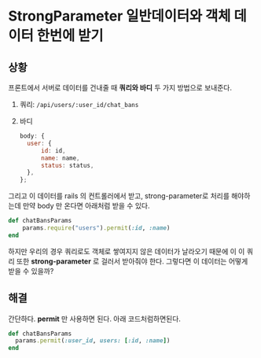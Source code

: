 # StrongParameter 일반데이터와 객체 데이터 한번에 받기

## 상황

프론트에서 서버로 데이터를 건내줄 때 **쿼리와 바디** 두 가지 방법으로 보내준다.

1. 쿼리: `/api/users/:user_id/chat_bans`
2. 바디

   ```javascript
   body: {
     user: {
         id: id,
         name: name,
         status: status,  
     },
   };
   ```

그리고 이 데이터를 rails 의 컨트롤러에서 받고, strong-parameter로 처리를 해야하는데 만약 body 만 온다면 아래처럼 받을 수 있다.

```ruby
def chatBansParams
    params.require("users").permit(:id, :name)
end
```

하지만 우리의 경우 쿼리로도 객체로 쌓여지지 않은 데이터가 날라오기 때문에 이 이 쿼리 또한 **strong-parameter** 로 걸러서 받아줘야 한다. 그렇다면 이 데이터는 어떻게 받을 수 있을까?

## 해결

간단하다. **permit** 만 사용하면 된다. 아래 코드처럼하면된다.

```ruby
def chatBansParams
  params.permit(:user_id, users: [:id, :name])
end
```


